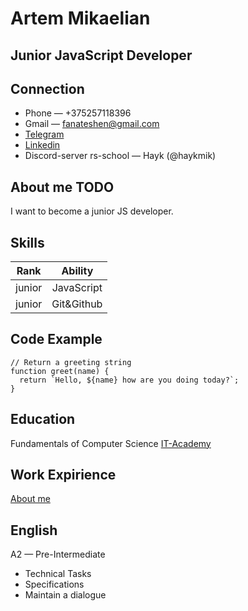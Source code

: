 # Artem Mikaelian
   
## Junior JavaScript Developer
   
## Connection
   * Phone — +375257118396  
   * Gmail — fanateshen@gmail.com  
   * [Telegram](https://t.me/HaykMik)  
   * [Linkedin](https://www.linkedin.com/in/mikayelian/)  
   * Discord-server rs-school — Hayk (@haykmik)
   
## About me TODO  
   I want to become a junior JS developer. 
   
## Skills   
   | Rank | Ability |
   |:---:|:---:|
   | junior | JavaScript |
   | junior | Git&Github |
   
## Code Example
```
// Return a greeting string  
function greet(name) {  
  return `Hello, ${name} how are you doing today?`;  
}
```
   
## Education  
   Fundamentals of Computer Science [IT-Academy](https://www.linkedin.com/school/it-academy/)
   
## Work Expirience
   [About me](https://github.com/HaykMik/HaykMik)
   
## English 
   A2 — Pre-Intermediate 
   * Technical Tasks
   * Specifications
   * Maintain a dialogue
